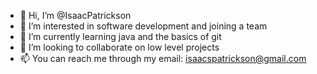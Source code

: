- 👋 Hi, I’m @IsaacPatrickson
- 👀 I’m interested in software development and joining a team
- 🌱 I’m currently learning java and the basics of git
- 💞️ I’m looking to collaborate on low level projects
- 📫 You can reach me through my email: isaacspatrickson@gmail.com

<!---
IsaacPatrickson/IsaacPatrickson is a ✨ special ✨ repository because its `README.md` (this file) appears on your GitHub profile.
You can click the Preview link to take a look at your changes.
--->
